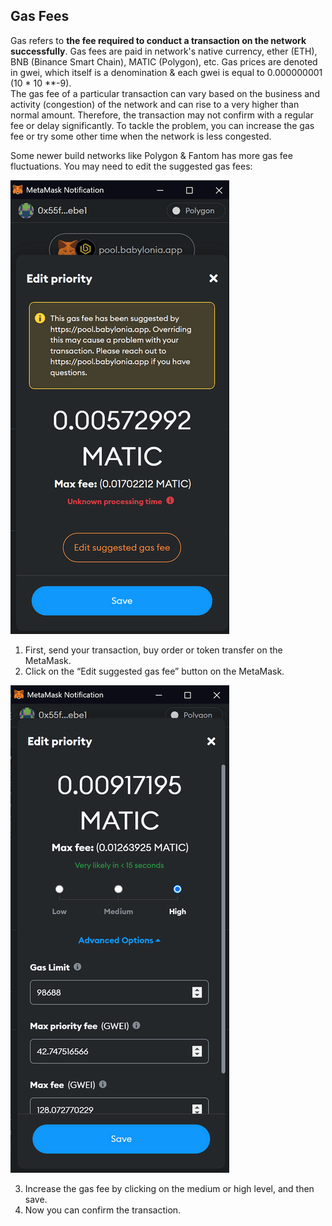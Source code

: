 ## Gas Fees
Gas refers to **the fee required to conduct a transaction on the network successfully**. Gas fees are paid in network's native currency, ether (ETH), BNB (Binance Smart Chain), MATIC (Polygon), etc. Gas prices are denoted in gwei, which itself is a denomination & each gwei is equal to 0.000000001 (10 * 10 **-9). <br/>
The gas fee of a particular transaction can vary based on the business and activity (congestion) of the network and can rise to a very higher than normal amount. Therefore, the transaction 
may not confirm with a regular fee or delay significantly. To tackle the problem, you can increase the gas fee or try some other time when the network is less congested. <br/>

Some newer build networks like Polygon & Fantom has more gas fee fluctuations. You may need to edit the suggested gas fees:

![Network gas fee edit ](https://raw.githubusercontent.com/babyloniaapp/docs/main/assets/screenshot/Screenshot_MetaMask_Fee-01.png)

 1. First, send your transaction, buy order or token transfer on the MetaMask.
 2. Click on the “Edit suggested gas fee” button on the MetaMask.


![Network gas fee edit ](https://raw.githubusercontent.com/babyloniaapp/docs/main/assets/screenshot/Screenshot_MetaMask_Fee-02.png)


 3. Increase the gas fee by clicking on the medium or high level, and then save.
 4. Now you can confirm the transaction.

